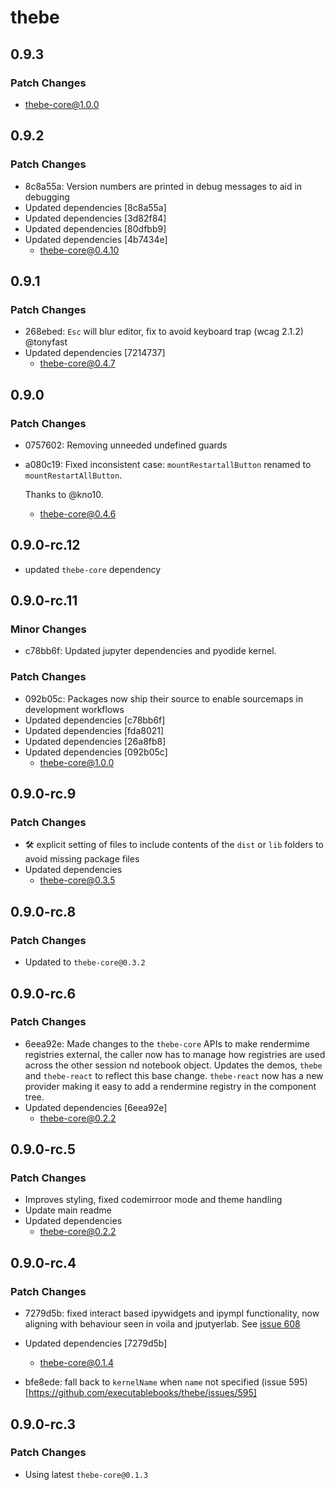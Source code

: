 # thebe

## 0.9.3

### Patch Changes

- thebe-core@1.0.0

## 0.9.2

### Patch Changes

- 8c8a55a: Version numbers are printed in debug messages to aid in debugging
- Updated dependencies [8c8a55a]
- Updated dependencies [3d82f84]
- Updated dependencies [80dfbb9]
- Updated dependencies [4b7434e]
  - thebe-core@0.4.10

## 0.9.1

### Patch Changes

- 268ebed: `Esc` will blur editor, fix to avoid keyboard trap (wcag 2.1.2) @tonyfast
- Updated dependencies [7214737]
  - thebe-core@0.4.7

## 0.9.0

### Patch Changes

- 0757602: Removing unneeded undefined guards
- a080c19: Fixed inconsistent case: `mountRestartallButton` renamed to `mountRestartAllButton`.

  Thanks to @kno10.

  - thebe-core@0.4.6

## 0.9.0-rc.12

- updated `thebe-core` dependency

## 0.9.0-rc.11

### Minor Changes

- c78bb6f: Updated jupyter dependencies and pyodide kernel.

### Patch Changes

- 092b05c: Packages now ship their source to enable sourcemaps in development workflows
- Updated dependencies [c78bb6f]
- Updated dependencies [fda8021]
- Updated dependencies [26a8fb8]
- Updated dependencies [092b05c]
  - thebe-core@1.0.0

## 0.9.0-rc.9

### Patch Changes

- 🛠 explicit setting of files to include contents of the `dist` or `lib` folders to avoid missing package files
- Updated dependencies
  - thebe-core@0.3.5

## 0.9.0-rc.8

### Patch Changes

- Updated to `thebe-core@0.3.2`

## 0.9.0-rc.6

### Patch Changes

- 6eea92e: Made changes to the `thebe-core` APIs to make rendermime registries external, the caller now has to manage how registries are used across the other session nd notebook object. Updates the demos, `thebe` and `thebe-react` to reflect this base change. `thebe-react` now has a new provider making it easy to add a rendermine registry in the component tree.
- Updated dependencies [6eea92e]
  - thebe-core@0.2.2

## 0.9.0-rc.5

### Patch Changes

- Improves styling, fixed codemirroor mode and theme handling
- Update main readme
- Updated dependencies
  - thebe-core@0.2.2

## 0.9.0-rc.4

### Patch Changes

- 7279d5b: fixed interact based ipywidgets and ipympl functionality, now aligning with behaviour seen in voila and jputyerlab. See [issue 608](https://github.com/executablebooks/thebe/issues/608)
- Updated dependencies [7279d5b]

  - thebe-core@0.1.4

- bfe8ede: fall back to `kernelName` when `name` not specified (issue 595)[https://github.com/executablebooks/thebe/issues/595]

## 0.9.0-rc.3

### Patch Changes

- Using latest `thebe-core@0.1.3`
